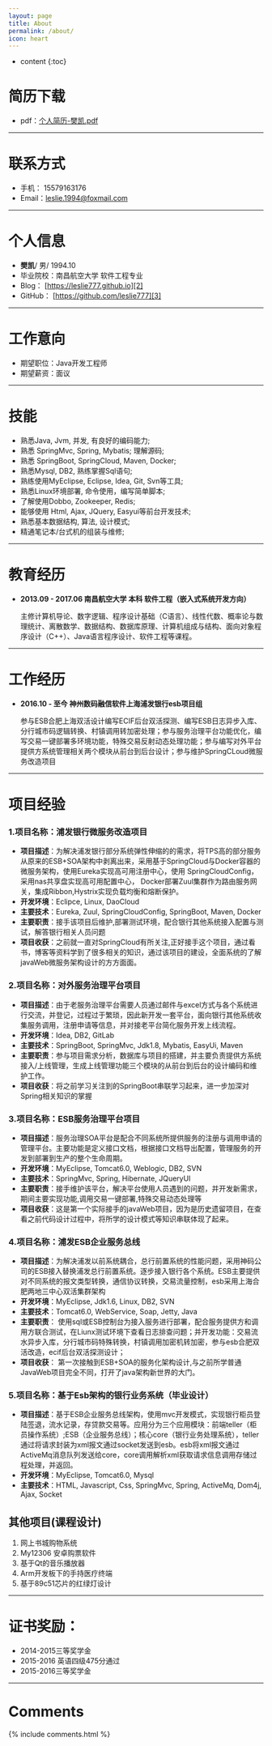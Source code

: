 ```yaml
---
layout: page
title: About
permalink: /about/
icon: heart
---
```


* content
{:toc}

# 简历下载
 - pdf：[个人简历-樊凯.pdf][1]

---

# 联系方式

- 手机：  15579163176
- Email：leslie.1994@foxmail.com

---

# 个人信息

- **樊凯**/ 男/ 1994.10
- 毕业院校：南昌航空大学 软件工程专业
- Blog：             [https://leslie777.github.io][2]
- GitHub：        [https://github.com/leslie777][3]

---

# 工作意向

- 期望职位：Java开发工程师
- 期望薪资：面议

---

# 技能

- 熟悉Java, Jvm, 并发, 有良好的编码能力;
- 熟悉 SpringMvc, Spring, Mybatis; 理解源码;
- 熟悉 SpringBoot, SpringCloud, Maven, Docker;
- 熟悉Mysql, DB2, 熟练掌握Sql语句;
- 熟练使用MyEclipse, Eclipse, Idea, Git, Svn等工具;
- 熟悉Linux环境部署, 命令使用，编写简单脚本;
- 了解使用Dobbo, Zookeeper, Redis;
- 能够使用 Html, Ajax, JQuery, Easyui等前台开发技术;
- 熟悉基本数据结构, 算法, 设计模式;
- 精通笔记本/台式机的组装与维修;

---

# 教育经历

- **2013.09 - 2017.06 南昌航空大学 本科 软件工程（嵌入式系统开发方向）**

  主修计算机导论、数字逻辑、程序设计基础（C语言）、线性代数、概率论与数理统计、离散数学、数据结构、数据库原理、计算机组成与结构、面向对象程序设计（C++）、Java语言程序设计、软件工程等课程。

---

# 工作经历

- **2016.10 - 至今 神州数码融信软件上海浦发银行esb项目组**

    参与ESB合肥上海双活设计编写ECIF后台双活探测、编写ESB日志异步入库、分行城市码逻辑转换、村镇调用转加密处理；参与服务治理平台功能优化，编写交易一键部署多环境功能，特殊交易反射动态处理功能；参与编写对外平台提供方系统管理相关两个模块从前台到后台设计；参与维护SpringCLoud微服务改造项目

---

# 项目经验

### 1.项目名称：浦发银行微服务改造项目

- **项目描述**：为解决浦发银行部分系统弹性伸缩的的需求，将TPS高的部分服务从原来的ESB+SOA架构中剥离出来，采用基于SpringCloud与Docker容器的微服务架构，使用Eureka实现高可用注册中心，使用 SpringCloudConfig，采用nas共享盘实现高可用配置中心， Docker部署Zuul集群作为路由服务网关，集成Ribbon,Hystrix实现负载均衡和熔断保护。
- **开发环境**：Eclipce, Linux, DaoCloud
- **主要技术**：Eureka, Zuul, SpringCloudConfig, SpringBoot, Maven, Docker
- **主要职责**：接手该项目后维护,部署测试环境，配合银行其他系统接入配置与测试，解答银行相关人员问题
- **项目收获**：之前就一直对SpringCloud有所关注,正好接手这个项目，通过看书，博客等资料学到了很多相关的知识，通过该项目的建设，全面系统的了解javaWeb微服务架构设计的方方面面。

### 2.项目名称：对外服务治理平台项目

- **项目描述**：由于老服务治理平台需要人员通过邮件与excel方式与各个系统进行交流，并登记，过程过于繁琐，因此新开发一套平台，面向银行其他系统收集服务调用，注册申请等信息，并对接老平台简化服务开发上线流程。
- **开发环境**：Idea, DB2, GitLab
- **主要技术**：SpringBoot, SpringMvc, Jdk1.8, Mybatis, EasyUi, Maven
- **主要职责**：参与项目需求分析，数据库与项目的搭建，并主要负责提供方系统接入/上线管理，生成上线管理功能三个模块的从前台到后台的设计编码和维护工作。
- **项目收获**：将之前学习关注到的SpringBoot串联学习起来，进一步加深对Spring相关知识的掌握

### 3.项目名称：ESB服务治理平台项目

- **项目描述**：服务治理SOA平台是配合不同系统所提供服务的注册与调用申请的管理平台。主要功能是定义接口文档，根据接口文档导出配置，管理服务的开发到部署到生产的整个生命周期。
- **开发环境**：MyEclipse, Tomcat6.0, Weblogic, DB2, SVN
- **主要技术**：SpringMvc, Spring, Hibernate, JQueryUI
- **主要职责**：接手维护该平台，解决平台使用人员遇到的问题，并开发新需求，期间主要实现功能,调用交易一键部署,特殊交易动态处理等
- **项目收获**：这是第一个实际接手的javaWeb项目，因为是历史遗留项目，在查看之前代码设计过程中，将所学的设计模式等知识串联体现了起来。

### 4.项目名称：浦发ESB企业服务总线

- **项目描述**：为解决浦发以前系统耦合，总行前置系统的性能问题，采用神码公司的ESB接入替换浦发总行前置系统。逐步接入银行各个系统。ESB主要提供对不同系统的报文类型转换，通信协议转换，交易流量控制，esb采用上海合肥两地三中心双活集群架构
- **开发环境**：MyEclipse, Jdk1.6, Linux, DB2, SVN
- **主要技术**：Tomcat6.0, WebService, Soap, Jetty, Java
- **主要职责**： 使用sql或ESB控制台为接入服务进行部署，配合服务提供方和调用方联合测试，在Liunx测试环境下查看日志排查问题；并开发功能：交易流水异步入库，分行城市码特殊转换，村镇调用加密机转加密，参与esb合肥双活改造，ecif后台双活探测设计；
- **项目收获**： 第一次接触到ESB+SOA的服务化架构设计,与之前所学普通JavaWeb项目完全不同，打开了java架构新世界的大门。

### 5.项目名称：基于Esb架构的银行业务系统（毕业设计）

- **项目描述**：基于ESB企业服务总线架构，使用mvc开发模式，实现银行柜员登陆签退，流水记录，存贷款交易等。应用分为三个应用模块：前端teller（柜员操作系统）;ESB（企业服务总线）；核心core（银行业务处理系统），teller通过将请求封装为xml报文通过socket发送到esb。esb将xml报文通过ActiveMq消息队列发送给core，core调用解析xml获取请求信息调用存储过程处理，并返回。
- **开发环境**：MyEclipse, Tomcat6.0, Mysql
- **主要技术**：HTML, Javascript, Css, SpringMvc, Spring, ActiveMq, Dom4j, Ajax, Socket


## 其他项目(课程设计)

1. 网上书城购物系统
2. My12306 安卓购票软件
3. 基于Qt的音乐播放器
4. Arm开发板下的手持医疗终端
5. 基于89c51芯片的红绿灯设计

---

# 证书奖励：
- 2014-2015三等奖学金
- 2015-2016 英语四级475分通过
- 2015-2016三等奖学金

---

# Comments

{% include comments.html %}


  [1]: http://ode4iz3qu.bkt.clouddn.com/%E6%A8%8A%E5%87%AF%E7%AE%80%E5%8E%86.pdf
  [2]: https://leslie777.github.io
  [3]: https://github.com/leslie777
